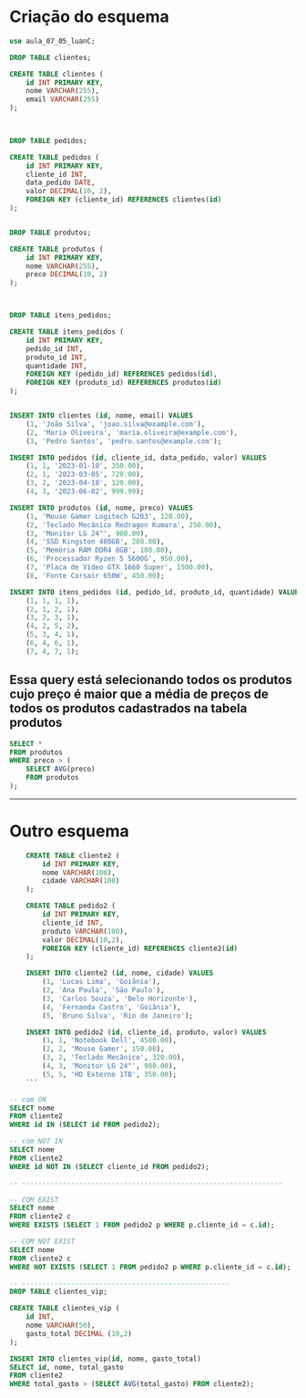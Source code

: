 # Criação do esquema

```sql
use aula_07_05_luanC;

DROP TABLE clientes;

CREATE TABLE clientes (
    id INT PRIMARY KEY,
    nome VARCHAR(255),
    email VARCHAR(255)
);

		

DROP TABLE pedidos;

CREATE TABLE pedidos (
    id INT PRIMARY KEY,
    cliente_id INT,
    data_pedido DATE,
    valor DECIMAL(10, 2),
    FOREIGN KEY (cliente_id) REFERENCES clientes(id)
);


DROP TABLE produtos;

CREATE TABLE produtos (
    id INT PRIMARY KEY,
    nome VARCHAR(255),
    preco DECIMAL(10, 2)
);



DROP TABLE itens_pedidos;

CREATE TABLE itens_pedidos (
    id INT PRIMARY KEY,
    pedido_id INT,
    produto_id INT,
    quantidade INT,
    FOREIGN KEY (pedido_id) REFERENCES pedidos(id),
    FOREIGN KEY (produto_id) REFERENCES produtos(id)
);


INSERT INTO clientes (id, nome, email) VALUES
    (1, 'João Silva', 'joao.silva@example.com'),
    (2, 'Maria Oliveira', 'maria.oliveira@example.com'),
    (3, 'Pedro Santos', 'pedro.santos@example.com');

INSERT INTO pedidos (id, cliente_id, data_pedido, valor) VALUES
    (1, 1, '2023-01-10', 350.00),
    (2, 1, '2023-03-05', 720.00),
    (3, 2, '2023-04-18', 120.00),
    (4, 3, '2023-06-02', 999.99);

INSERT INTO produtos (id, nome, preco) VALUES
    (1, 'Mouse Gamer Logitech G203', 120.00),
    (2, 'Teclado Mecânico Redragon Kumara', 250.00),
    (3, 'Monitor LG 24"', 900.00),
    (4, 'SSD Kingston 480GB', 280.00),
    (5, 'Memória RAM DDR4 8GB', 180.00),
    (6, 'Processador Ryzen 5 5600G', 950.00),
    (7, 'Placa de Vídeo GTX 1660 Super', 1500.00),
    (8, 'Fonte Corsair 650W', 450.00);

INSERT INTO itens_pedidos (id, pedido_id, produto_id, quantidade) VALUES
    (1, 1, 1, 1),
    (2, 1, 2, 1),
    (3, 2, 3, 1),
    (4, 2, 5, 2),
    (5, 3, 4, 1),
    (6, 4, 6, 1),
    (7, 4, 7, 1);
```

## Essa query está selecionando todos os produtos cujo preço é maior que a média de preços de todos os produtos cadastrados na tabela produtos
```sql
SELECT *
FROM produtos
WHERE preco > (
    SELECT AVG(preco)
    FROM produtos
);
```

---
# Outro esquema

```sql
	CREATE TABLE cliente2 (
		id INT PRIMARY KEY,
		nome VARCHAR(100),
		cidade VARCHAR(100)
	);	

	CREATE TABLE pedido2 (
		id INT PRIMARY KEY,
		cliente_id INT,
		produto VARCHAR(100),
		valor DECIMAL(10,2),
		FOREIGN KEY (cliente_id) REFERENCES cliente2(id)
	);

	INSERT INTO cliente2 (id, nome, cidade) VALUES
		(1, 'Lucas Lima', 'Goiânia'),
		(2, 'Ana Paula', 'São Paulo'),
		(3, 'Carlos Souza', 'Belo Horizonte'),
		(4, 'Fernanda Castro', 'Goiânia'),
		(5, 'Bruno Silva', 'Rio de Janeiro');

	INSERT INTO pedido2 (id, cliente_id, produto, valor) VALUES
		(1, 1, 'Notebook Dell', 4500.00),
		(2, 2, 'Mouse Gamer', 150.00),
		(3, 2, 'Teclado Mecânico', 320.00),
		(4, 3, 'Monitor LG 24"', 980.00),
		(5, 5, 'HD Externo 1TB', 350.00);
	```

-- com ON
SELECT nome 
FROM cliente2
WHERE id IN (SELECT id FROM pedido2);

-- com NOT IN
SELECT nome 
FROM cliente2
WHERE id NOT IN (SELECT cliente_id FROM pedido2);

-- ----------------------------------------------------------------

-- COM EXIST 
SELECT nome
FROM cliente2 c
WHERE EXISTS (SELECT 1 FROM pedido2 p WHERE p.cliente_id = c.id);

-- COM NOT EXIST 
SELECT nome
FROM cliente2 c
WHERE NOT EXISTS (SELECT 1 FROM pedido2 p WHERE p.cliente_id = c.id);

-- ---------------------------------------------------
DROP TABLE clientes_vip;

CREATE TABLE clientes_vip (
	id INT,
    nome VARCHAR(50),
    gasto_total DECIMAL (10,2)
);

INSERT INTO clientes_vip(id, nome, gasto_total)
SELECT id, nome, total_gasto
FROM cliente2
WHERE total_gasto > (SELECT AVG(total_gasto) FROM cliente2);
